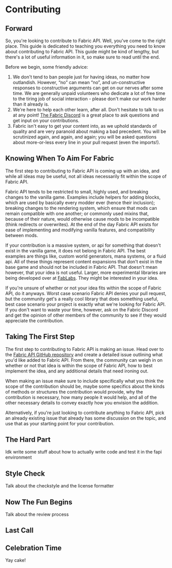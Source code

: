 # Contributing

## Forward

So, you're looking to contribute to Fabric API. Well, you've come to the right place. This guide is dedicated to teaching you everything you need to know about contributing to Fabric API. This guide might be kind of lengthy, but there's a lot of useful information in it, so make sure to read until the end.

Before we begin, some friendly advice:
1. We don't tend to ban people just for having ideas, no matter how outlandish. However, “no” can mean “no”, and un-constructive responses to constructive arguments can get on our nerves after some time. We are generally unpaid volunteers who dedicate a lot of free time to the tiring job of social interaction - please don't make our work harder than it already is.
2. We're here to help each other learn, after all. Don't hesitate to talk to us at any point! [The Fabric Discord](https://discord.gg/v6v4pMv) is a great place to ask questions and get input on your contributions.
3. Fabric isn't easy to get your content into, as we uphold standards of quality and are very paranoid about making a bad precedent. You will be scrutinized again, and again, and again; you will be asked questions about more-or-less every line in your pull request (even the imports!).

## Knowing When To Aim For Fabric

The first step to contributing to Fabric API is coming up with an idea, and while all ideas may be useful, not all ideas necessarily fit within the scope of Fabric API.

Fabric API tends to be restricted to small, highly used, and breaking changes to the vanilla game. Examples include helpers for adding blocks, which are used by basically every modder ever (hence their inclusion); breaking changes to the rendering system, which ensure that mods can remain compatible with one another; or commonly used mixins that, because of their nature, would otherwise cause mods to be incompatible (think redirects or overwrites). At the end of the day Fabric API exists for ease of implementing and modifying vanilla features, and compatibility between mods.

If your contribution is a massive system, or api for something that doesn't exist in the vanilla game, it does not belong in Fabric API. The best examples are things like, custom world generators, mana systems, or a fluid api. All of these things represent content expansions that don't exist in the base game and should not be included in Fabric API. That doesn't mean however, that your idea is not useful. Larger, more experimental libraries are being developed over at [FabLabs](https://github.com/FabLabsMC). They might be interested in your idea.

If you're unsure of whether or not your idea fits within the scope of Fabric API, do it anyways. Worst case scenario Fabric API denies your pull request, but the community get's a really cool library that does something useful, best case scenario your project is exactly what we're looking for Fabric API. If you don't want to waste your time, however, ask on the Fabric Discord and get the opinion of other members of the community to see if they would appreciate the contribution.

## Taking The First Step

The first step to contributing to Fabric API is making an issue. Head over to the [Fabric API GitHub repository](https://github.com/FabricMC/fabric/issues/) and create a detailed issue outlining what you'd like added to Fabric API. From there, the community can weigh in on whether or not that idea is within the scope of Fabric API, how to best implement the idea, and any additional details that need ironing out.

When making an issue make sure to include specifically what you think the scope of the contribution should be, maybe some specifics about the kinds of methods or structures the contribution would provide, why the contribution is necessary, how many people it would help, and all of the other necessary details to convey exactly how you envision the addition.

Alternatively, if you're just looking to contribute anything to Fabric API, pick an already existing issue that already has some discussion on the topic, and use that as your starting point for your contribution.

## The Hard Part

Idk write some stuff about how to actually write code and test it in the fapi environment

## Style Check

Talk about the checkstyle and the license formatter

## Now The Fun Begins

Talk about the review process

## Last Call

## Celebration Time

Yay cake!
